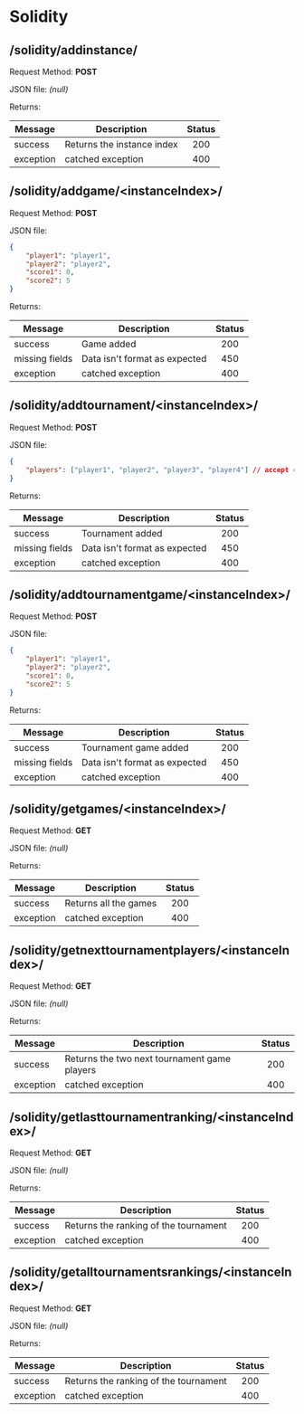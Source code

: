 # Solidity

## /solidity/addinstance/

Request Method: **POST**

JSON file: *(null)*

Returns:

| Message | Description | Status |
|--------|-------------|:-----:|
|success| Returns the instance index | 200 |
|exception| catched exception | 400 |


## /solidity/addgame/\<instanceIndex>/

Request Method: **POST**

JSON file:
```json
{
	"player1": "player1",
	"player2": "player2",
	"score1": 0,
	"score2": 5
}
```

Returns:

| Message | Description | Status |
|--------|-------------|:-----:|
|success| Game added | 200 |
|missing fields| Data isn't format as expected | 450 |
|exception| catched exception | 400 |


## /solidity/addtournament/\<instanceIndex>/

Request Method: **POST**

JSON file:
```json
{
	"players": ["player1", "player2", "player3", "player4"] // accept 4 or 8 players
}
```

Returns:

| Message | Description | Status |
|--------|-------------|:-----:|
|success| Tournament added | 200 |
|missing fields| Data isn't format as expected | 450 |
|exception| catched exception | 400 |


## /solidity/addtournamentgame/\<instanceIndex>/

Request Method: **POST**

JSON file:
```json
{
	"player1": "player1",
	"player2": "player2",
	"score1": 0,
	"score2": 5
}
```

Returns:

| Message | Description | Status |
|--------|-------------|:-----:|
|success| Tournament game added | 200 |
|missing fields| Data isn't format as expected | 450 |
|exception| catched exception | 400 |


## /solidity/getgames/\<instanceIndex>/

Request Method: **GET**

JSON file: *(null)*

Returns:

| Message | Description | Status |
|--------|-------------|:-----:|
|success| Returns all the games | 200 |
|exception| catched exception | 400 |


## /solidity/getnexttournamentplayers/\<instanceIndex>/

Request Method: **GET**

JSON file: *(null)*

Returns:

| Message | Description | Status |
|--------|-------------|:-----:|
|success| Returns the two next tournament game players | 200 |
|exception| catched exception | 400 |


## /solidity/getlasttournamentranking/\<instanceIndex>/

Request Method: **GET**

JSON file: *(null)*

Returns:

| Message | Description | Status |
|--------|-------------|:-----:|
|success| Returns the ranking of the tournament | 200 |
|exception| catched exception | 400 |

## /solidity/getalltournamentsrankings/\<instanceIndex>/

Request Method: **GET**

JSON file: *(null)*

Returns:

| Message | Description | Status |
|--------|-------------|:-----:|
|success| Returns the ranking of the tournament | 200 |
|exception| catched exception | 400 |